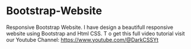 # Bootstrap-Website
 Responsive Bootstrap Website. I have design a beautifull responsive website using Bootstrap and Html CSS. T o get this full video tutorial visit our Youtube Channel: https://www.youtube.com/@DarkCSSYt
